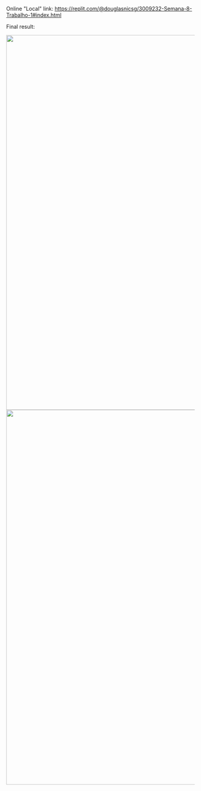 Online "Local" link:
https://replit.com/@douglasnicsg/3009232-Semana-8-Trabalho-1#index.html

Final result:

<img src="Semana%208%20e%209%20-%20Projeto%20Final%20Estático%20e%20Local/assets/img/Snapshot1.png" width="1000">
<img src="Semana%208%20e%209%20-%20Projeto%20Final%20Estático%20e%20Local/assets/img/Snapshot2.png" width="1000">
